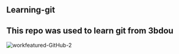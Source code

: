 ## Learning-git

## This repo was used to learn git from 3bdou

![workfeatured-GitHub-2](https://github.com/DevQuotient/learning-git/assets/153195577/e32afa05-67ca-4379-bcd1-1d44fcf56b15)
